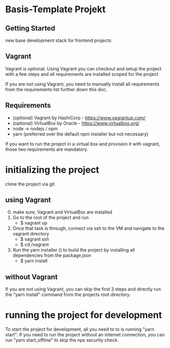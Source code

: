 # Basis-Template Projekt

Getting Started
---
new base development stack for frontend projects

Vagrant
---
Vagrant is optional. Using Vagrant you can checkout and setup the project with a few steps and all requirements are 
installed scoped for the project

If you are not using Vagrant, you need to manually install all requirements from the requirements list further down 
this doc.



Requirements
---
- (optional) Vagrant by HashiCorp - https://www.vagrantup.com/
- (optional) VirtualBox by Oracle - https://www.virtualbox.org/
- node -> nodejs / npm
- yarn (preferred over the default npm installer but not necessary)

If you want to run the project in a virtual box and provision it with vagrant, those two requirements are mandatory.



# initializing the project
clone the project via git

using Vagrant
-
0) make sure, Vagrant and VirtualBox are installed
1) Go to the root of the project and run
    * $ vagrant up
2) Once that task is through, connect via ssh to the VM and navigate to the vagrant directory
    * $ vagrant ssh
    * $ cd /vagrant
3) Run the yarn installer () to build the project by installing all dependencies from the package.json
    * $ yarn install

without Vagrant
-
If you are not using Vagrant, you can skip the first 3 steps and directly run the "yarn install" command from the 
projects root directory.

# running the project for development
To start the project for development, all you need to to is running "yarn start". If you need to run the project 
without an internet connection, you can run "yarn start_offline" to skip the nps security check.